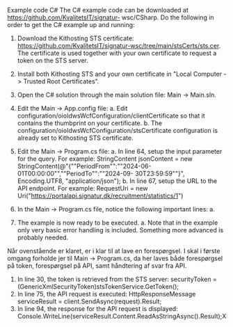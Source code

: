 Example code C#
The C# example code can be downloaded at https://github.com/KvalitetsIT/signatur-
wsc/CSharp.
Do the following in order to get the C# example up and running:
1. Download the Kithosting STS certificate: https://github.com/KvalitetsIT/signatur-wsc/tree/main/stsCerts/sts.cer. The certificate is used together with your own certificate
to request a token on the STS server.
2. Install both Kithosting STS and your own certificate in &quot;Local Computer -&gt; Trusted Root
Certificates”.
3. Open the C# solution through the main solution file: Main -&gt; Main.sln.
4. Edit the Main -&gt; App.config file:
a. Edit configuration/oioIdwsWcfConfiguration/clientCertificate so that it contains the
thumbprint on your certificate.
b. The configuration/oioIdwsWcfConfiguration/stsCertificate configuration is already
set to Kithosting STS certificate.
5. Edit the Main -&gt; Program.cs file:
a. In line 64, setup the input parameter for the query. For example:
StringContent jsonContent = new StringContent(@&quot;{&quot;&quot;PeriodFrom&quot;&quot;:&quot;&quot;2024-06-
01T00:00:00&quot;&quot;,&quot;&quot;PeriodTo&quot;&quot;:&quot;&quot;2024-09- 30T23:59:59&quot;&quot;}&quot;, Encoding.UTF8,
&quot;application/json&quot;);
b. In line 67, setup the URL to the API endpoint. For example:
RequestUri = new Uri(&quot;https://portalapi.signatur.dk/recruitment/statistics/1&quot;)

6. In the Main -&gt; Program.cs file, notice the following important lines:
a.
7. The example is now ready to be executed.
a. Note that in the example only very basic error handling is included. Something
more advanced is probably needed.

Når ovenstående er klaret, er i klar til at lave en forespørgsel. I skal i første omgang forholde
jer til Main -&gt; Program.cs, da her laves både forespørgsel på token, forespørgsel på API,
samt håndtering af svar fra API.
1. In line 30, the token is retrieved from the STS server:
securityToken = (GenericXmlSecurityToken)stsTokenService.GetToken();
2. In line 75, the API request is executed:
HttpResponseMessage serviceResult = client.SendAsync(request).Result;
3. In line 94, the response for the API request is displayed:
Console.WriteLine(serviceResult.Content.ReadAsStringAsync().Result);X
